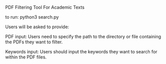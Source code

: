 PDF Filtering Tool For Academic Texts

to run: 
python3 search.py 

Users will be asked to provide: 

PDF input: Users need to specify the path to the directory or file containing the PDFs they want to filter.

Keywords input: Users should input the keywords they want to search for within the PDF files.
